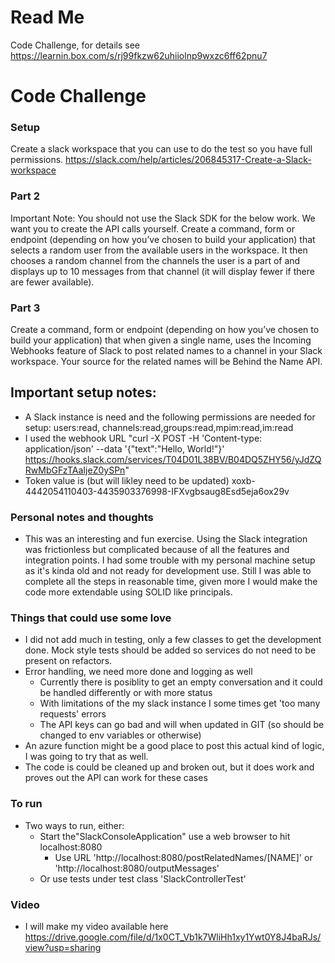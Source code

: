 # Read Me

Code Challenge, for details see https://learnin.box.com/s/rj99fkzw62uhiiolnp9wxzc6ff62pnu7

# Code Challenge

### Setup
Create a slack workspace that you can use to do the test so you have full permissions.
https://slack.com/help/articles/206845317-Create-a-Slack-workspace
### Part 2
Important Note: You should not use the Slack SDK for the below work. We want you to create the API calls yourself.
Create a command, form or endpoint (depending on how you’ve chosen to build your application) that selects a random user from the available users in the workspace. It then chooses a random channel from the channels the user is a part of and displays up to 10 messages from that channel (it will display fewer if there are fewer available).
### Part 3
Create a command, form or endpoint (depending on how you’ve chosen to build your application) that when given a single name, uses the Incoming Webhooks feature of Slack to post related names to a channel in your Slack workspace. Your source for the related names will be Behind the Name API.


## Important setup notes:

- A Slack instance is need and the following permissions are needed for setup: users:read, channels:read,groups:read,mpim:read,im:read
- I used the webhook URL "curl -X POST -H 'Content-type: application/json' --data '{"text":"Hello, World!"}' https://hooks.slack.com/services/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"
- Token value is (but will likley need to be updated) xoxb-4442054110403-4435903376998-IFXvgbsaug8Esd5eja6ox29v

### Personal notes and thoughts

- This was an interesting and fun exercise.  Using the Slack integration was frictionless but complicated because of all the features and integration points.  I had some trouble with my personal machine setup as it's kinda old and not ready for development use.  Still I was able to complete all the steps in reasonable time, given more I would make the code more extendable using SOLID like principals.   

### Things that could use some love

- I did not add much in testing, only a few classes to get the development done.  Mock style tests should be added so services do not need to be present on refactors.
- Error handling, we need more done and logging as well
  - Currently there is posiblity to get an empty conversation and it could be handled differently or with more status
  - With limitations of the my slack instance I some times get 'too many requests' errors
  - The API keys can go bad and will when updated in GIT (so should be changed to env variables or otherwise)
- An azure function might be a good place to post this actual kind of logic, I was going to try that as well.
- The code is could be cleaned up and broken out, but it does work and proves out the API can work for these cases

### To run

- Two ways to run, either:
  - Start the"SlackConsoleApplication" use a web browser to hit localhost:8080
    - Use URL 'http://localhost:8080/postRelatedNames/[NAME]' or 'http://localhost:8080/outputMessages'
  - Or use tests under test class 'SlackControllerTest'

### Video

- I will make my video available here https://drive.google.com/file/d/1x0CT_Vb1k7WliHh1xy1Ywt0Y8J4baRJs/view?usp=sharing
